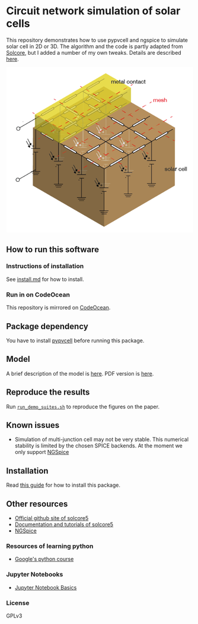 # Circuit network simulation of solar cells

This repository demonstrates how to use pypvcell and ngspice to simulate solar cell in 2D or 3D. The algorithm and the code is partly adapted from [Solcore](https://github.com/dalonsoa/solcore5), but I added a number of my own tweaks. Details are described [here](./docs/calculation_principles.md).


![network_sim](./doc_images/network_simulation_3d.png)

## How to run this software

### Instructions of installation
See [install.md](./install.md) for how to install.

### Run in on CodeOcean

This repository is mirrored on [CodeOcean](https://codeocean.com/capsule/2397906/).


## Package dependency

You have to install [pypvcell](https://github.com/kanhua/pypvcell) before running this package.

## Model

A brief description of the model is [here](./docs/calculation_principles.md). PDF version is [here](./docs/calculation_principles.pdf).

## Reproduce the results

Run [```run_demo_suites.sh```](./run_demo_suites.sh) to reproduce the figures on the paper.


## Known issues

- Simulation of multi-junction cell may not be very stable.
This numerical stability is limited by the chosen SPICE backends. At the moment we only support [NGSpice](http://ngspice.sourceforge.net/)


## Installation

Read [this guide](./install.md) for how to install this package.


## Other resources

- [Official github site of solcore5](https://github.com/dalonsoa/solcore5)
- [Documentation and tutorials of solcore5](http://docs.solcore.solar/en/master/)
- [NGSpice](http://ngspice.sourceforge.net/)


### Resources of learning python

- [Google's python course](https://developers.google.com/edu/python/)


### Jupyter Notebooks

- [Jupyter Notebook Basics](http://nbviewer.jupyter.org/github/jupyter/notebook/blob/master/docs/source/examples/Notebook/Notebook%20Basics.ipynb)


### License

GPLv3
